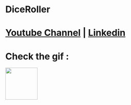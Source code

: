 # DiceRoller
# [Youtube Channel](https://www.youtube.com/channel/UCrT5u-1_J1ogG4l0TKhj21g) | [Linkedin](https://www.linkedin.com/in/noureddin-sameer-45760a236/)
# Check the gif :
<img src="[[DiceRoller](https://github.com/NoureddinSameer/DiceRoller/issues/1#issue-1533996506)]([https://user-images.githubusercontent.com/106562134/212565815-6c8adb86-03a4-44d0-af50-63c8cf072134.gif](https://github.com/NoureddinSameer/DiceRoller/issues/1#issue-1533996506))" width="100" height="100">

